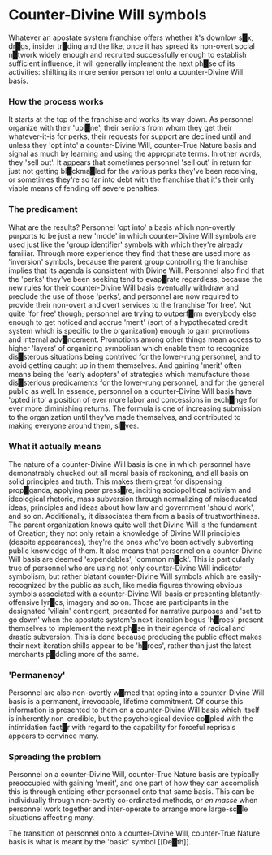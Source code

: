 # **Counter-Divine Will symbols**

Whatever an apostate system franchise offers whether it's downlow s█x, dr█gs, insider tr█ding and the like, once it has spread its non-overt social n█twork widely enough and recruited successfully enough to establish sufficient influence, it will generally implement the next ph█se of its activities: shifting its more senior personnel onto a counter-Divine Will basis.


### How the process works

It starts at the top of the franchise and works its way down.  As personnel organize with their 'upl█ne', their seniors from whom they get their whatever-it-is for perks, their requests for support are declined until and unless they 'opt into' a counter-Divine Will, counter-True Nature basis and signal as much by learning and using the appropriate terms.  In other words, they 'sell out'.  It appears that sometimes personnel 'sell out' in return for just not getting bl█ckma█led for the various perks they've been receiving, or sometimes they're so far into debt with the franchise that it's their only viable means of fending off severe penalties.


### The predicament

What are the results?  Personnel 'opt into' a basis which non-overtly purports to be just a new 'mode' in which counter-Divine Will symbols are used just like the 'group identifier' symbols with which they're already familiar.  Through more experience they find that these are used more as 'inversion' symbols, because the parent group controlling the franchise implies that its agenda is consistent with Divine Will.  Personnel also find that the 'perks' they've been seeking tend to evap█rate regardless, because the new rules for their counter-Divine Will basis eventually withdraw and preclude the use of those 'perks', and personnel are now required to provide their non-overt and overt services to the franchise 'for free'.  Not quite 'for free' though; personnel are trying to outperf█rm everybody else enough to get noticed and accrue 'merit' (sort of a hypothecated credit system which is specific to the organization) enough to gain promotions and internal adv█ncement.  Promotions among other things mean access to higher 'layers' of organizing symbolism which enable them to recognize dis█sterous situations being contrived for the lower-rung personnel, and to avoid getting caught up in them themselves.  And gaining 'merit' often means being the 'early adopters' of strategies which manufacture those dis█sterious predicaments for the lower-rung personnel, and for the general public as well.  In essence, personnel on a counter-Divine Will basis have 'opted into' a position of ever more labor and concessions in exch█nge for ever more diminishing returns.  The formula is one of increasing submission to the organization until they've made themselves, and contributed to making everyone around them, sl█ves.


### What it actually means

The nature of a counter-Divine Will basis is one in which personnel have demonstrably chucked out all moral basis of reckoning, and all basis on solid principles and truth.  This makes them great for dispensing prop█ganda, applying peer press█re, inciting sociopolitical activism and ideological rhetoric, mass subversion through normalizing of miseducated ideas, principles and ideas about how law and government 'should work', and so on.  Additionally, it dissociates them from a basis of trustworthiness.  The parent organization knows quite well that Divine Will is the fundament of Creation; they not only retain a knowledge of Divine Will principles (despite appearances), they're the ones who've been actively subverting public knowledge of them.  It also means that personnel on a counter-Divine Will basis are deemed 'expendables', 'common m█ck'.  This is particularly true of personnel who are using not only counter-Divine Will indicator symbolism, but rather blatant counter-Divine Will symbols which are easily-recognized by the public as such, like media figures throwing obvious symbols associated with a counter-Divine Will basis or presenting blatantly-offensive lyr█cs, imagery and so on.  Those are participants in the designated 'villain' contingent, presented for narrative purposes and 'set to go down' when the apostate system's next-iteration bogus 'h█roes' present themselves to implement the next ph█se in their agenda of radical and drastic subversion.  This is done because producing the public effect makes their next-iteration shills appear to be 'h█roes', rather than just the latest merchants p█ddling more of the same.


### 'Permanency'

Personnel are also non-overtly w█rned that opting into a counter-Divine Will basis is a permanent, irrevocable, lifetime commitment.  Of course this information is presented to them on a counter-Divine Will basis which itself is inherently non-credible, but the psychological device co█pled with the intimidation fact█r with regard to the capability for forceful reprisals appears to convince many.


### Spreading the problem

Personnel on a counter-Divine Will, counter-True Nature basis are typically preoccupied with gaining 'merit', and one part of how they can accomplish this is through enticing other personnel onto that same basis.  This can be individually through non-overtly co-ordinated methods, or *en masse* when personnel work together and inter-operate to arrange more large-sc█le situations affecting many.

The transition of personnel onto a counter-Divine Will, counter-True Nature basis is what is meant by the 'basic' symbol [[De█th]].

